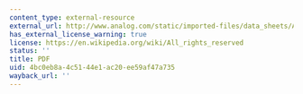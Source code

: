 ```yaml
---
content_type: external-resource
external_url: http://www.analog.com/static/imported-files/data_sheets/ADXL103_203.pdf
has_external_license_warning: true
license: https://en.wikipedia.org/wiki/All_rights_reserved
status: ''
title: PDF
uid: 4bc0eb8a-4c51-44e1-ac20-ee59af47a735
wayback_url: ''
---
```


